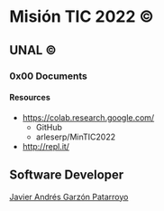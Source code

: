# Misión TIC 2022 :copyright:
## UNAL :copyright:
### 0x00 Documents
#### Resources
* https://colab.research.google.com/
  - GitHub
  - arleserp/MinTIC2022
* http://repl.it/

## Software Developer
[Javier Andrés Garzón Patarroyo](https://www.javierandresgp.com)
